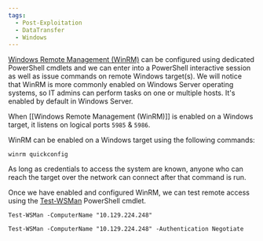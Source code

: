 ```yaml
---
tags:
  - Post-Exploitation
  - DataTransfer
  - Windows
---
```

[Windows Remote Management (WinRM)](https://docs.microsoft.com/en-us/windows/win32/winrm/portal) can be configured using dedicated PowerShell cmdlets and we can enter into a PowerShell interactive session as well as issue commands on remote Windows target(s). We will notice that WinRM is more commonly enabled on Windows Server operating systems, so IT admins can perform tasks on one or multiple hosts. It's enabled by default in Windows Server.

When [[Windows Remote Management (WinRM)]] is enabled on a Windows target, it listens on logical ports `5985` & `5986`.


WinRM can be enabled on a Windows target using the following commands:

```powershell-session
winrm quickconfig
```

As long as credentials to access the system are known, anyone who can reach the target over the network can connect after that command is run.

Once we have enabled and configured WinRM, we can test remote access using the [Test-WSMan](https://docs.microsoft.com/en-us/powershell/module/microsoft.wsman.management/test-wsman?view=powershell-7.2) PowerShell cmdlet.

```powershell-session
Test-WSMan -ComputerName "10.129.224.248"
```

```powershell-session
Test-WSMan -ComputerName "10.129.224.248" -Authentication Negotiate
```


